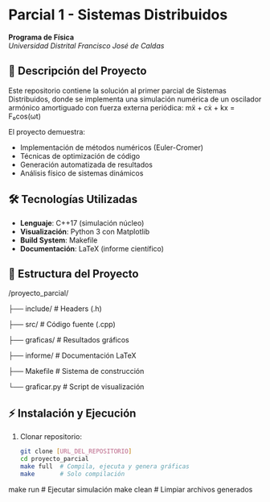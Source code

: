 # Parcial 1 - Sistemas Distribuidos  
**Programa de Física**  
*Universidad Distrital Francisco José de Caldas*

## 📌 Descripción del Proyecto

Este repositorio contiene la solución al primer parcial de Sistemas Distribuidos, donde se implementa una simulación numérica de un oscilador armónico amortiguado con fuerza externa periódica:
mẍ + cẋ + kx = F₀cos(ωt)

El proyecto demuestra:
- Implementación de métodos numéricos (Euler-Cromer)
- Técnicas de optimización de código
- Generación automatizada de resultados
- Análisis físico de sistemas dinámicos

## 🛠️ Tecnologías Utilizadas

- **Lenguaje**: C++17 (simulación núcleo)
- **Visualización**: Python 3 con Matplotlib
- **Build System**: Makefile
- **Documentación**: LaTeX (informe científico)

## 📂 Estructura del Proyecto
/proyecto_parcial/

├── include/ # Headers (.h)

├── src/ # Código fuente (.cpp)

├── graficas/ # Resultados gráficos

├── informe/ # Documentación LaTeX

├── Makefile # Sistema de construcción

└── graficar.py # Script de visualización

## ⚡ Instalación y Ejecución

1. Clonar repositorio:
   ```bash
   git clone [URL_DEL_REPOSITORIO]
   cd proyecto_parcial
   make full  # Compila, ejecuta y genera gráficas
   make       # Solo compilación
  make run   # Ejecutar simulación
  make clean # Limpiar archivos generados
